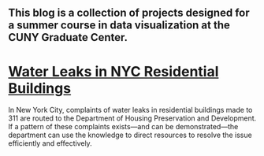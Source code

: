 ## This blog is a collection of projects designed for a summer course in data visualization at the CUNY Graduate Center.

# [Water Leaks in NYC Residential Buildings](./blogpost1.md)

In New York City, complaints of water leaks in residential buildings made to 311 are routed to the Department of Housing Preservation and Development. If a pattern of these complaints exists—and can be demonstrated—the department can use the knowledge to direct resources to resolve the issue efficiently and effectively.
